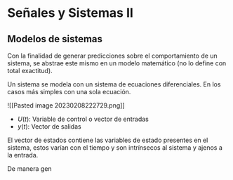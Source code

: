 # Señales y Sistemas II

## Modelos de sistemas

Con la finalidad de generar predicciones sobre el comportamiento de un sistema, se abstrae este mismo en un modelo matemático (no lo define con total exactitud).

Un sistema se modela con un sistema de ecuaciones diferenciales. En los casos más simples con una sola ecuación.

![[Pasted image 20230208222729.png]]

- $U(t)$: Variable de control o vector de entradas
- $y(t)$: Vector de salidas

El vector de estados contiene las variables de estado presentes en el sistema, estos varían con el tiempo y son intrínsecos al sistema y ajenos a la entrada.

De  manera gen